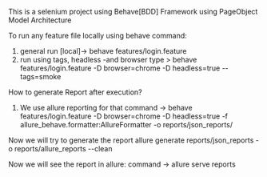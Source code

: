 This is a selenium project using Behave[BDD] Framework using PageObject Model Architecture

To run any feature file locally using behave command:
1. general run [local]-> behave features/login.feature
2. run using tags, headless -and browser type > behave features/login.feature -D browser=chrome -D headless=true --tags=smoke

How to generate Report after execution?

1. We use allure reporting for that
command -> behave features/login.feature -D browser=chrome -D headless=true -f allure_behave.formatter:AllureFormatter -o reports/json_reports/

Now we will try to generate the report
allure generate reports/json_reports -o reports/allure_reports --clean 

Now we will see the report in allure:
command -> allure serve reports